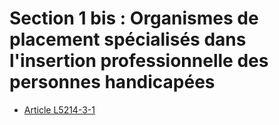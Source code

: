 # Section 1 bis : Organismes de placement spécialisés dans l'insertion professionnelle des personnes handicapées

* [Article L5214-3-1](./LEGIARTI000024420281.md)
